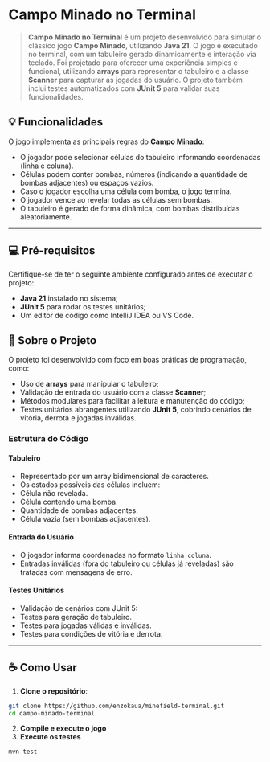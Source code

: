 # Campo Minado no Terminal

> **Campo Minado no Terminal** é um projeto desenvolvido para simular o clássico jogo **Campo Minado**, utilizando **Java 21**. O jogo é executado no terminal, com um tabuleiro gerado dinamicamente e interação via teclado. Foi projetado para oferecer uma experiência simples e funcional, utilizando **arrays** para representar o tabuleiro e a classe **Scanner** para capturar as jogadas do usuário. O projeto também inclui testes automatizados com **JUnit 5** para validar suas funcionalidades.

## 💡 Funcionalidades

O jogo implementa as principais regras do **Campo Minado**:
- O jogador pode selecionar células do tabuleiro informando coordenadas (linha e coluna).
- Células podem conter bombas, números (indicando a quantidade de bombas adjacentes) ou espaços vazios.
- Caso o jogador escolha uma célula com bomba, o jogo termina.
- O jogador vence ao revelar todas as células sem bombas.
- O tabuleiro é gerado de forma dinâmica, com bombas distribuídas aleatoriamente.


---

## 💻 Pré-requisitos

Certifique-se de ter o seguinte ambiente configurado antes de executar o projeto:
- **Java 21** instalado no sistema;
- **JUnit 5** para rodar os testes unitários;
- Um editor de código como IntelliJ IDEA ou VS Code.

## 🚀 Sobre o Projeto

O projeto foi desenvolvido com foco em boas práticas de programação, como:
- Uso de **arrays** para manipular o tabuleiro;
- Validação de entrada do usuário com a classe **Scanner**;
- Métodos modulares para facilitar a leitura e manutenção do código;
- Testes unitários abrangentes utilizando **JUnit 5**, cobrindo cenários de vitória, derrota e jogadas inválidas.

### Estrutura do Código

#### Tabuleiro
- Representado por um array bidimensional de caracteres.
- Os estados possíveis das células incluem:
- Célula não revelada.
- Célula contendo uma bomba.
- Quantidade de bombas adjacentes.
- Célula vazia (sem bombas adjacentes).

#### Entrada do Usuário
- O jogador informa coordenadas no formato `linha coluna`.
- Entradas inválidas (fora do tabuleiro ou células já reveladas) são tratadas com mensagens de erro.

#### Testes Unitários
- Validação de cenários com JUnit 5:
- Testes para geração de tabuleiro.
- Testes para jogadas válidas e inválidas.
- Testes para condições de vitória e derrota.

---

## :coffee: Como Usar

1. **Clone o repositório**:
 ```bash
 git clone https://github.com/enzokaua/minefield-terminal.git
 cd campo-minado-terminal
```
2. **Compile e execute o jogo**
3. **Execute os testes**
```maven
mvn test
```
